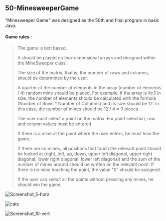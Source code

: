 ## 50-MinesweeperGame

"Minesweeper Game" was designed as the 50th and final program in basic Java. 

#### Game rules :
> The game is text based.
>
>It should be played on two-dimensional arrays and designed within the MineSweeper class.
>
> The size of the matrix, that is, the number of rows and columns, should be determined by the user.
>
> A quarter of the number of elements in the array (number of elements / 4) random mine should be placed. For example, if the array is 4x3 in size, the number of elements should be calculated with the formula (Number of Rows * Number of Columns) and its size should be 12. In this case, the number of mines should be 12 / 4 = 3 pieces. 
>
> The user must select a point on the matrix. For point selection, row and column values ​​must be entered.
>
> If there is a mine at the point where the user enters, he must lose the game.
> 
> If there are no mines, all positions that touch the relevant point should be looked at (right, left, up, down, upper left diagonal, upper right diagonal, lower right diagonal, lower left diagonal) and the sum of the number of mines around should be written on the relevant point. If there is no mine touching the point, the value "0" should be assigned.
> 
> If the user can select all the points without pressing any mines, he should win the game.







![Screenshot_5-horz](https://user-images.githubusercontent.com/57245919/130941074-a852e3ae-831c-4225-bf04-457f7c879fb7.jpg)

![cats](https://user-images.githubusercontent.com/57245919/130941117-b4588954-78a5-4ee1-959e-0ef0c2d17869.jpg)


![Screenshot_10-vert](https://user-images.githubusercontent.com/57245919/130941782-11a12f88-d141-4b58-ba7a-e3484d1191af.jpg)

